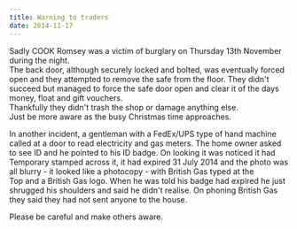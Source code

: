 ```yaml
---
title: Warning to traders
date: 2014-11-17
---
```

Sadly COOK Romsey was a victim of burglary on Thursday 13th November during the night.  
The back door, although securely locked and bolted, was eventually forced open and they attempted to remove the safe from the floor. They didn't succeed but managed to force the safe door open and clear it of the days money, float and gift vouchers.  
Thankfully they didn't trash the shop or damage anything else.  
Just be more aware as the busy Christmas time approaches.

In another incident, a gentleman with a FedEx/UPS type of hand machine called at a door to read electricity and gas meters. The home owner asked to see ID and he pointed to his ID badge. On looking it was noticed it had Temporary stamped across it, it had expired 31 July 2014 and the photo was all blurry - it looked like a photocopy - with British Gas typed at the  
Top and a British Gas logo. When he was told his badge had expired he just shrugged his shoulders and said he didn't realise. On phoning British Gas they said they had not sent anyone to the house.

Please be careful and make others aware.


